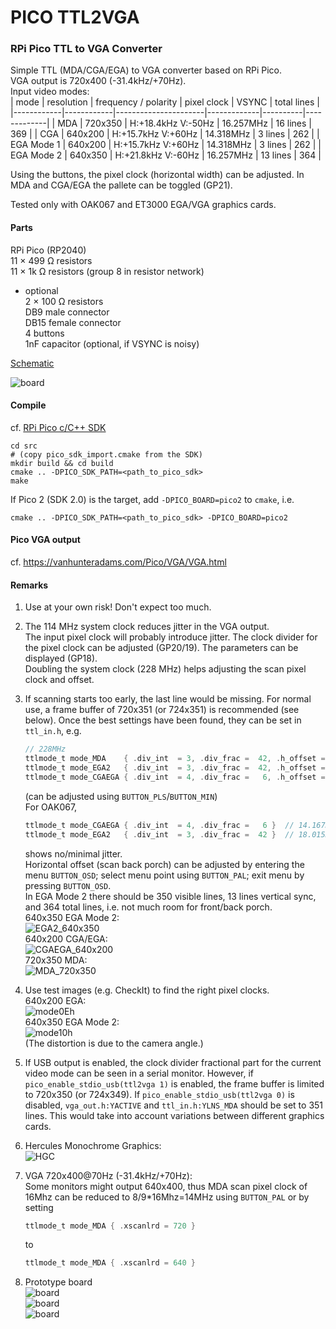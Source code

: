 PICO TTL2VGA
==

### RPi Pico  TTL to VGA Converter  

Simple TTL (MDA/CGA/EGA) to VGA converter based on RPi Pico.<br />
VGA output is 720x400 (-31.4kHz/+70Hz).<br />
Input video modes:<br />
| mode       | resolution | frequency / polarity | pixel clock | VSYNC    | total lines |
|------------|------------|----------------------|-------------|----------|-------------|
| MDA        | 720x350    | H:+18.4kHz  V:-50Hz  |  16.257MHz  | 16 lines |   369       |
| CGA        | 640x200    | H:+15.7kHz  V:+60Hz  |  14.318MHz  |  3 lines |   262       |
| EGA Mode 1 | 640x200    | H:+15.7kHz  V:+60Hz  |  14.318MHz  |  3 lines |   262       |
| EGA Mode 2 | 640x350    | H:+21.8kHz  V:-60Hz  |  16.257MHz  | 13 lines |   364       |

Using the buttons, the pixel clock (horizontal width) can be adjusted.
In MDA and CGA/EGA the pallete can be toggled (GP21).

Tested only with OAK067 and ET3000 EGA/VGA graphics cards.

#### Parts

  RPi Pico (RP2040)<br />
  11 $\times$ 499 &Omega; resistors<br />
  11 $\times$ 1k &Omega; resistors (group 8 in resistor network)<br />
  * optional<br />
    2 $\times$ 100 &Omega; resistors<br />
    DB9 male connector<br />
    DB15 female connector<br />
    4 buttons<br />
    1nF capacitor (optional, if VSYNC is noisy)

[Schematic](pico_ttl2vga.pdf)

![board](pico_ttl2vga.jpg)

#### Compile

  cf. [RPi Pico c/C++ SDK](https://github.com/raspberrypi/pico-sdk)
  ```
  cd src
  # (copy pico_sdk_import.cmake from the SDK)
  mkdir build && cd build
  cmake .. -DPICO_SDK_PATH=<path_to_pico_sdk>
  make
  ```
  If Pico 2 (SDK 2.0) is the target, add `-DPICO_BOARD=pico2` to `cmake`, i.e.
  ```
  cmake .. -DPICO_SDK_PATH=<path_to_pico_sdk> -DPICO_BOARD=pico2
  ```

#### Pico VGA output

  cf. https://vanhunteradams.com/Pico/VGA/VGA.html<br />

#### Remarks

1. Use at your own risk! Don't expect too much.

2. The 114 MHz system clock reduces jitter in the VGA output.<br />
   The input pixel clock will probably introduce jitter. The clock divider for the pixel clock can be adjusted (GP20/19). The parameters can be displayed (GP18).<br />
   Doubling the system clock (228 MHz) helps adjusting the scan pixel clock and offset.

3. If scanning starts too early, the last line would be missing. For normal use, a frame buffer of 720x351 (or 724x351) is recommended (see below). Once the best settings have been found, they can be set in `ttl_in.h`, e.g.
   ```C
   // 228MHz
   ttlmode_t mode_MDA    { .div_int  = 3, .div_frac =  42, .h_offset = 222 }
   ttlmode_t mode_EGA2   { .div_int  = 3, .div_frac =  42, .h_offset = 234 }
   ttlmode_t mode_CGAEGA { .div_int  = 4, .div_frac =   6, .h_offset = 900 }
   ```
   (can be adjusted using `BUTTON_PLS`/`BUTTON_MIN`)<br />
   For OAK067,
   ```C
   ttlmode_t mode_CGAEGA { .div_int  = 4, .div_frac =   6 }  // 14.167MHz
   ttlmode_t mode_EGA2   { .div_int  = 3, .div_frac =  42 }  // 18.015MHz (18.015*640/720=16.013)
   ```
   shows no/minimal jitter.<br />
   Horizontal offset (scan back porch) can be adjusted by entering the menu `BUTTON_OSD`; select menu point using `BUTTON_PAL`; exit menu by pressing `BUTTON_OSD`.<br />
   In EGA Mode 2 there should be 350 visible lines, 13 lines vertical sync, and 364 total lines, i.e. not much room for front/back porch.<br />
   640x350 EGA Mode 2:<br />
   ![EGA2_640x350](EGA2_640x350.png)<br />
   640x200 CGA/EGA:<br />
   ![CGAEGA_640x200](CGAEGA_640x200.png)<br />
   720x350 MDA:<br />
   ![MDA_720x350](MDA_720x350.png)<br />

4. Use test images (e.g. CheckIt) to find the right pixel clocks.<br />
   640x200 EGA:<br />
   ![mode0Eh](640x200_mode0Eh.jpg)<br />
   640x350 EGA Mode 2:<br />
   ![mode10h](640x350_mode10h.jpg)<br />
   (The distortion is due to the camera angle.)

5. If USB output is enabled, the clock divider fractional part for the current video mode can be seen in a serial monitor. However, if `pico_enable_stdio_usb(ttl2vga 1)` is enabled, the frame buffer is limited to 720x350 (or 724x349).
   If `pico_enable_stdio_usb(ttl2vga 0)` is disabled, `vga_out.h:YACTIVE` and `ttl_in.h:YLNS_MDA` should be set to 351 lines. This would take into account variations between different graphics cards.

6. Hercules Monochrome Graphics:<br />
   ![HGC](hgc2vga.jpg)<br />

7. VGA 720x400@70Hz (-31.4kHz/+70Hz):<br />
   Some monitors might output 640x400, thus MDA scan pixel clock of 16Mhz can be reduced to 8/9*16Mhz=14MHz using `BUTTON_PAL` or by setting
   ```C
   ttlmode_t mode_MDA { .xscanlrd = 720 }
   ```
   to
   ```C
   ttlmode_t mode_MDA { .xscanlrd = 640 }
   ```

8. Prototype board<br />
   ![board](pico_ttl2vga_protopcb1_k.jpg)<br />
   ![board](lem1ega2.jpg)<br />
   ![board](lem2ega.jpg)<br />

